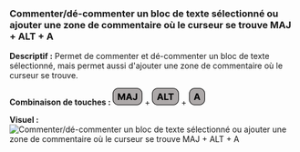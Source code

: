 ### Commenter/dé-commenter un bloc de texte sélectionné ou ajouter une zone de commentaire où le curseur se trouve MAJ + ALT + A

**Descriptif :** Permet de commenter et dé-commenter un bloc de texte sélectionné, mais permet aussi d'ajouter une zone de commentaire où le curseur se trouve.

**Combinaison de touches :** ![MAJ](../touches/MAJ.png) + ![ALT](../touches/ALT.png) + ![A](../touches/A.png)

**Visuel :**![Commenter/dé-commenter un bloc de texte sélectionné ou ajouter une zone de commentaire où le curseur se trouve MAJ + ALT + A](gifs/maj_alt_a.gif)